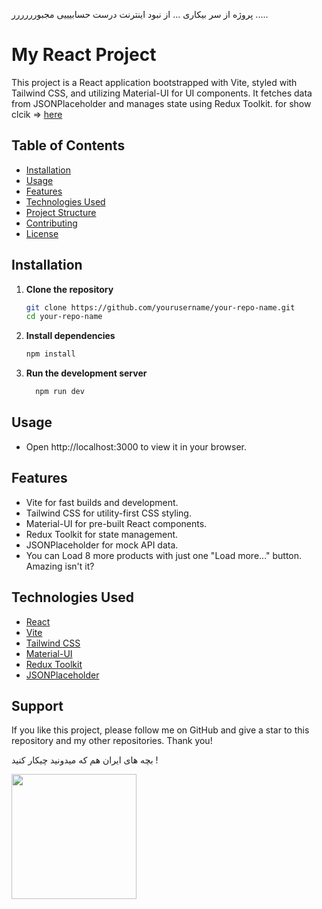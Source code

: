 پروژه از سر بیکاری ... از نبود اینترنت درست حسابیییی مجبورررررر .....
# My React Project

This project is a React application bootstrapped with Vite, styled with Tailwind CSS, and utilizing Material-UI for UI components. It fetches data from JSONPlaceholder and manages state using Redux Toolkit. for show clcik => <a href="https://66a82ebdbbc01ea7302aa984--bucolic-croissant-6cdd26.netlify.app/">here</a>

## Table of Contents

- [Installation](#installation)
- [Usage](#usage)
- [Features](#features)
- [Technologies Used](#technologies-used)
- [Project Structure](#project-structure)
- [Contributing](#contributing)
- [License](#license)

## Installation

1. **Clone the repository**
   ```bash
   git clone https://github.com/yourusername/your-repo-name.git
   cd your-repo-name
   ```
2. **Install dependencies**
   ```bash
   npm install
   ```
3. **Run the development server**
   ```bash
     npm run dev
   ```

## Usage

- Open http://localhost:3000 to view it in your browser.

## Features

- Vite for fast builds and development.
- Tailwind CSS for utility-first CSS styling.
- Material-UI for pre-built React components.
- Redux Toolkit for state management.
- JSONPlaceholder for mock API data.
- You can Load 8 more products with just one "Load more..." button. Amazing isn't it?

## Technologies Used

- [React](https://reactjs.org/)
- [Vite](https://vitejs.dev/)
- [Tailwind CSS](https://tailwindcss.com/)
- [Material-UI](https://material-ui.com/)
- [Redux Toolkit](https://redux-toolkit.js.org/)
- [JSONPlaceholder](https://jsonplaceholder.typicode.com/)

## Support

If you like this project, please follow me on GitHub and give a star to this repository and my other repositories. Thank you!

بچه های ایران هم که میدونید چیکار کنید !

<a href="https://www.coffeebede.com/s.m.mousavi"><img class="img-fluid" width="200" src="https://coffeebede.ir/DashboardTemplateV2/app-assets/images/banner/default-yellow.svg" /></a>
